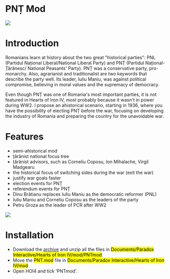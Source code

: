 # PNȚ Mod

![](https://i.imgur.com/ZqHzFM1.png)

Introduction
============

Romanians learn at history about the two great "historical parties": PNL (Partidul Național Liberal/National Liberal Party) and PNȚ (Partidul Național-Țărănesc/ National Peasants' Party). PNȚ was a conservative party, pro-monarchy. Also, agrarianist and traditionalist are two keywords that describe the party well. Its leader, 
Iuliu Maniu, was against political compromise, believing in moral values and the supremacy of democracy.

Even though PNȚ was one of Romania's most important parties, it is not featured in Hearts of Iron IV, most probably because it wasn't in power during WW2. I propose an ahistorical scenario, starting in 1936, where you have the possibility of electing PNȚ before the war, focusing on developing the industry of Romania and preparing the country for the unavoidable war.

Features
========

* semi-ahistorical mod
* țărănist national focus tree
* țărănist advisors, such as Corneliu Coposu, Ion Mihalache, Virgil Madgearu
* the historical focus of switching sides during the war (exit the war)
* justify war goals faster
* election events for PNȚ
* referendum events for PNȚ
* Dinu Brătianu replaces Iuliu Maniu as the democratic reformer (PNL)
* Iuliu Maniu and Corneliu Coposu as the leaders of the party
* Petru Groza as the leader of PCR after WW2

![](https://i.imgur.com/07alKUb.png)

Installation
============

* Download the [archive][1] and unzip all the files in <mark>Documents/Paradox Interactive/Hearts of Iron IV/mod/PNTmod</mark>.
* Move the <mark>PNT.mod</mark> file in <mark>Documents/Paradox Interactive/Hearts of Iron IV/mod</mark>
* Open HOI4 and tick 'PNTmod'.

[1]: https://github.com/adriandobrica/hoi4-PNT-mod/archive/master.zip